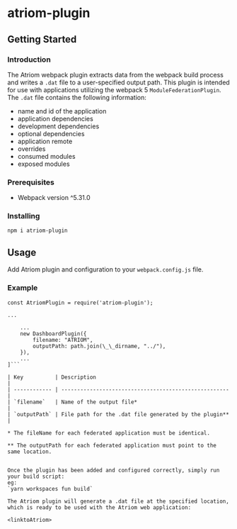 # atriom-plugin

## Getting Started

### Introduction

The Atriom webpack plugin extracts data from the webpack build process and writes a `.dat` file to a user-specified output path. This plugin is intended for use with applications utilizing the webpack 5 `ModuleFederationPlugin`.
The `.dat` file contains the following information:

- name and id of the application
- application dependencies
- development dependencies
- optional dependencies
- application remote
- overrides
- consumed modules
- exposed modules

### Prerequisites

- Webpack version ^5.31.0

### Installing

`npm i atriom-plugin`

## Usage

Add Atriom plugin and configuration to your `webpack.config.js` file.

### Example

`const AtriomPlugin = require('atriom-plugin');`

`...`

````plugins: [
    ...
    new DashboardPlugin({
        filename: "ATRIOM",
        outputPath: path.join(\_\_dirname, "../"),
    }),
    ...
]```

| Key          | Description                                           |
| ------------ | ----------------------------------------------------- |
| `filename`   | Name of the output file*                              |
| `outputPath` | File path for the .dat file generated by the plugin** |

* The fileName for each federated application must be identical.

** The outputPath for each federated application must point to the same location.


Once the plugin has been added and configured correctly, simply run your build script:
eg:
`yarn workspaces fun build`

The Atriom plugin will generate a .dat file at the specified location, which is ready to be used with the Atriom web application:

<linktoAtriom>
````
